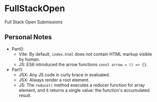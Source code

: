 # FullStackOpen  
Full Stack Open Submissions  

## Personal Notes  

- Part0:  
  - Vite: By default, `index.html` does not contain HTML markup visible by human.  
  - JS: ES6 introduced the arrow functions `const arrow = () => {}`.  
- Part1:  
  - JSX: Any JS code in curly brace in evaluated.  
  - JSX: Always render a root element.  
  - JS: The `reduce()` method executes a reducer function for array element, and it returns a single value: the function's accumulated result.